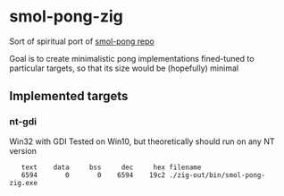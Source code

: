 # smol-pong-zig
Sort of spiritual port of [smol-pong repo](https://github.com/g3rwy/smol-pong)

Goal is to create minimalistic pong implementations fined-tuned to particular targets, so that its size would be (hopefully) minimal

## Implemented targets
### nt-gdi
Win32 with GDI
Tested on Win10, but theoretically should run on any NT version
```
   text    data     bss     dec     hex filename
   6594       0       0    6594    19c2 ./zig-out/bin/smol-pong-zig.exe
```
